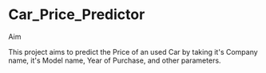 # Car_Price_Predictor
Aim

This project aims to predict the Price of an used Car by taking it's Company name, it's Model name, Year of Purchase, and other parameters.
